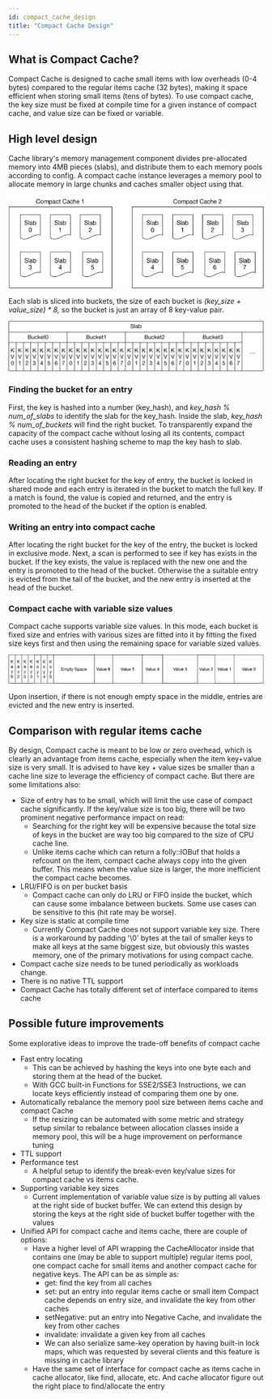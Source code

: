 ```yaml
---
id: compact_cache_design
title: "Compact Cache Design"
---
```



## What is Compact Cache?

Compact Cache is  designed to cache small items with low overheads (0-4 bytes) compared to the regular items cache (32 bytes), making it space efficient when storing small items (tens of bytes). To use compact cache, the key size must be fixed at compile time  for a given instance of compact cache, and value size can be fixed or variable.

## High level design

Cache library's memory management component divides pre-allocated memory into 4MB pieces (slabs), and distribute them to each memory pools according to config. A compact cache instance leverages a memory pool to allocate memory in large chunks and caches smaller object using that.



![](Compact_Cache_Design_cc_contain_slabs.png)

Each slab is sliced into buckets, the size of each bucket is *(key_size + value_size) * 8,* so the bucket is just an array of 8 key-value pair.

![](Compact_Cache_Design_image.png)

### Finding the bucket for an entry

First, the key is hashed into a number (key_hash), and *key_hash % num_of_slabs* to identify the slab for the key_hash. Inside the slab, *key_hash % num_of_buckets* will find the right bucket. To transparently expand the capacity of the compact cache without losing all its contents, compact cache uses a consistent hashing scheme to map the key hash to slab.

### Reading an entry

After locating the right bucket for the key of entry,  the bucket is locked in shared mode and each entry is iterated in the bucket to match the full key. If a match is found, the value is copied and returned, and the entry is promoted  to the head of the bucket if the option is enabled.

### Writing an entry into compact cache

After locating the right bucket for the key of the entry, the bucket is locked in exclusive mode. Next, a scan is performed to see if key has  exists in the bucket. If the key exists, the value is replaced with the new one and  the entry is promoted to the head of the bucket. Otherwise the a suitable  entry is evicted from the tail of the bucket, and the new entry is inserted at the head of the bucket.

### Compact cache with variable size values

Compact cache supports variable size values. In this mode, each bucket is fixed size and entries with various sizes are fitted into it by fitting the fixed size keys first and then using the remaining space for variable sized values.

![](Compact_Cache_Design_cc_veriable.png)

Upon insertion, if there is not enough empty space in the middle, entries are evicted and the new entry is inserted.

## Comparison with regular items cache

By design, Compact cache is meant to be low or zero overhead, which is clearly an advantage from items cache, especially when the item key+value size is very small. It is advised to have key + value sizes be smaller than a cache line size to leverage the efficiency of compact cache.   But there are some limitations also:

* Size of entry has to be small, which will limit the use case of compact cache significantly. If the key/value size is too big, there will be two prominent negative performance impact on read:
   * Searching for the right key will be expensive because the total size of keys in the bucket are way too big compared to the size of CPU cache line.
   * Unlike items cache which can return a folly::IOBuf that holds a refcount on the item, compact cache always copy into the given buffer. This means when the value size is larger, the more inefficient the compact cache becomes.
* LRU/FIFO is on per bucket basis
   * Compact cache can only do LRU or FIFO inside the bucket, which can cause some imbalance between buckets. Some use cases can be sensitive to this (hit rate may be worse).
* Key size is static at compile time
   * Currently Compact Cache does not support variable key size. There is a workaround by padding '\0' bytes at the tail of smaller keys to make all keys at the same biggest size, but obviously this wastes memory, one of the primary motivations for using compact cache.
* Compact cache size needs to be tuned periodically as workloads change.
* There is no native TTL support
* Compact Cache has totally different set of interface compared to items cache

## Possible future improvements

Some explorative ideas to improve the trade-off benefits of compact cache

* Fast entry locating
   * This can be achieved by hashing the keys into one byte each and storing them at the head of the bucket.
   * With  GCC built-in Functions for SSE2/SSE3 Instructions, we can locate keys efficiently instead of comparing them one by one.
* Automatically rebalance the memory pool size between items cache and compact Cache
   * If the resizing can be automated with some metric and strategy setup similar to rebalance between allocation classes inside a memory pool, this will be a huge improvement on performance tuning
* TTL support
* Performance test
   * A helpful setup to identify the break-even key/value sizes for compact cache vs items cache.
* Supporting variable key sizes
   * Current implementation of variable value size is by putting all values at the right side of bucket buffer. We can extend this design by storing the keys at the right side of bucket buffer together with the values
* Unified API for compact cache and items cache, there are couple of options:
   * Have a higher level of API wrapping the CacheAllocator inside that contains one (may be able to support multiple) regular items pool, one compact cache for small items and another compact cache for negative keys. The API can be as simple as:
      * get: find the key from all caches
      * set: put an entry into regular items cache or small item Compact cache depends on entry size, and invalidate the key from other caches
      * setNegative: put an entry into Negative Cache, and invalidate the key from other caches
      * invalidate: invalidate a given key from all caches
      * We can also serialize same-key operation by having built-in lock maps, which was requested by several clients and this feature is missing in cache library
   * Have the same set of interface for compact cache as items cache in cache allocator, like find, allocate, etc. And cache allocator figure out the right place to find/allocate the entry
